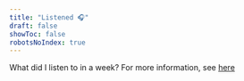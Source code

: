 ```yaml
---
title: "Listened 🎧"
draft: false
showToc: false
robotsNoIndex: true
---
```

What did I listen to in a week? For more information, see [here](https://www.russ.fm/)
